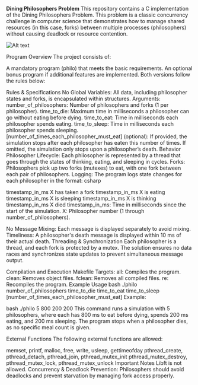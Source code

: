 **Dining Philosophers Problem**
This repository contains a C implementation of the Dining Philosophers Problem. This problem is a classic concurrency challenge in computer science that demonstrates how to manage shared resources (in this case, forks) between multiple processes (philosophers) without causing deadlock or resource contention.


![Alt text](file:///home/lade-kon/Pictures/philo_problem)


Program Overview
The project consists of:

A mandatory program (philo) that meets the basic requirements.
An optional bonus program if additional features are implemented.
Both versions follow the rules below:

Rules & Specifications
No Global Variables: All data, including philosopher states and forks, is encapsulated within structures.
Arguments:
number_of_philosophers: Number of philosophers and forks (1 per philosopher).
time_to_die: Maximum time in milliseconds a philosopher can go without eating before dying.
time_to_eat: Time in milliseconds each philosopher spends eating.
time_to_sleep: Time in milliseconds each philosopher spends sleeping.
[number_of_times_each_philosopher_must_eat] (optional): If provided, the simulation stops after each philosopher has eaten this number of times. If omitted, the simulation only stops upon a philosopher’s death.
Behavior
Philosopher Lifecycle: Each philosopher is represented by a thread that goes through the states of thinking, eating, and sleeping in cycles.
Forks: Philosophers pick up two forks (mutexes) to eat, with one fork between each pair of philosophers.
Logging: The program logs state changes for each philosopher in the format:
csharp

timestamp_in_ms X has taken a fork
timestamp_in_ms X is eating
timestamp_in_ms X is sleeping
timestamp_in_ms X is thinking
timestamp_in_ms X died
timestamp_in_ms: Time in milliseconds since the start of the simulation.
X: Philosopher number (1 through number_of_philosophers).

No Message Mixing: Each message is displayed separately to avoid mixing.
Timeliness: A philosopher's death message is displayed within 10 ms of their actual death.
Threading & Synchronization
Each philosopher is a thread, and each fork is protected by a mutex.
The solution ensures no data races and synchronizes state updates to prevent simultaneous message output.

Compilation and Execution
Makefile Targets:
all: Compiles the program.
clean: Removes object files.
fclean: Removes all compiled files.
re: Recompiles the program.
Example Usage
bash
./philo number_of_philosophers time_to_die time_to_eat time_to_sleep [number_of_times_each_philosopher_must_eat]
Example:

bash
./philo 5 800 200 200
This command runs a simulation with 5 philosophers, where each has 800 ms to eat before dying, spends 200 ms eating, and 200 ms sleeping. The program stops when a philosopher dies, as no specific meal count is given.

External Functions
The following external functions are allowed:

memset, printf, malloc, free, write, usleep, gettimeofday
pthread_create, pthread_detach, pthread_join, pthread_mutex_init
pthread_mutex_destroy, pthread_mutex_lock, pthread_mutex_unlock
Important Notes
Libft is not allowed.
Concurrency & Deadlock Prevention: Philosophers should avoid deadlocks and prevent starvation by managing fork access properly.
